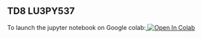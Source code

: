 ## TD8 LU3PY537
To launch the jupyter notebook on Google colab:<a target="_blank" href="https://colab.research.google.com/github/fserret/LU3PY537_TD9">
  <img src="https://colab.research.google.com/assets/colab-badge.svg" alt="Open In Colab"/>
</a>